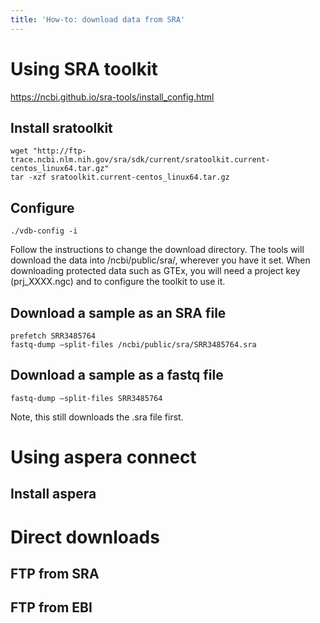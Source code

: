 ```yaml
---
title: 'How-to: download data from SRA'
---
```


# Using SRA toolkit
https://ncbi.github.io/sra-tools/install_config.html

## Install sratoolkit 
```
wget "http://ftp-trace.ncbi.nlm.nih.gov/sra/sdk/current/sratoolkit.current-centos_linux64.tar.gz"
tar -xzf sratoolkit.current-centos_linux64.tar.gz
```
## Configure
```
./vdb-config -i
```
Follow the instructions to change the download directory. The tools will download the data into /ncbi/public/sra/, wherever you have it set. When downloading protected data such as GTEx, you will need a project key (prj_XXXX.ngc) and to configure the toolkit to use it. 

## Download a sample as an SRA file 
```
prefetch SRR3485764
fastq-dump –split-files /ncbi/public/sra/SRR3485764.sra 
```

## Download a sample as a fastq file 
```
fastq-dump –split-files SRR3485764 
```
Note, this still downloads the .sra file first. 

# Using aspera connect 
## Install aspera 


# Direct downloads 
## FTP from SRA 
## FTP from EBI 
